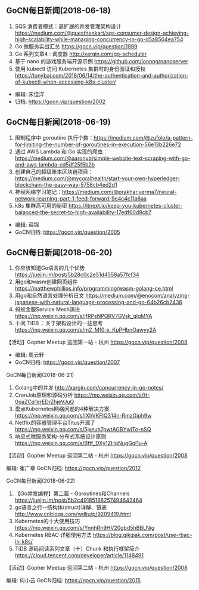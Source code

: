 ## GoCN每日新闻(2018-06-18)
 
1. SQS 消费者模式：高扩展的并发管理架构设计  https://medium.com/@questhenkart/sqs-consumer-design-achieving-high-scalability-while-managing-concurrency-in-go-d5a8504ea754
2. Go 微服务实战汇总 https://gocn.vip/question/1999
3. Go 系列文章4 : 调度器 http://xargin.com/go-scheduler
4. 基于 nano 的游戏服务端开源示例 https://github.com/lonnng/nanoserver
5. 使用 kubectl 访问 Kubernetes 集群时的身份验证和授权  https://tonybai.com/2018/06/14/the-authentication-and-authorization-of-kubectl-when-accessing-k8s-cluster/

* 编辑: 宋佳洋  
* 归档: https://gocn.vip/question/2002

## GoCN每日新闻(2018-06-19)

1. 限制程序中 goroutine 执行个数：https://medium.com/@zufolo/a-pattern-for-limiting-the-number-of-goroutines-in-execution-56e13b226e72
2. 通过 AWS Lambda 和 Go 实现的爬虫： https://medium.com/@aaronvb/simple-website-text-scraping-with-go-and-aws-lambda-cd5df25f5b2b
3. 创建自己的超级账本区块链项目：https://medium.com/@mycoralhealth/start-your-own-hyperledger-blockchain-the-easy-way-5758cb4ed2d1
4. 神经网络学习笔记：https://medium.com/@prakhar.verma7/neural-network-learning-part-1-feed-forward-9e4c4c11a6aa
5. k8s 集群高可用的秘密 https://itnext.io/keep-you-kubernetes-cluster-balanced-the-secret-to-high-availability-17edf60d9cb7


* 编辑: 薛锦
* GoCN归档:  https://gocn.vip/question/2005

## GoCN每日新闻(2018-06-20)

1. 你应该知道Go语言的几个优势 https://juejin.im/post/5b28c0c2e51d4558a57fcf34
2. 用go和wasm创建网页组件 https://matthewphillips.info/programming/wasm-golang-ce.html
3. 用go和自然语言处理分析日文 https://medium.com/@enocom/analyzing-japanese-with-natural-language-processing-and-go-64b26cb2436
4. 蚂蚁金服Service Mesh演进 https://mp.weixin.qq.com/s/jfRPsNPQRV7GVsk_glqMYA
5. 十问 TiDB ：关于架构设计的一些思考 https://mp.weixin.qq.com/s/m2_Mf0-x_KpPHbnOawyy2A

【活动】Gopher Meetup 巡回第一站 - 杭州 https://gocn.vip/question/2008

* 编辑: 周云轩
* GoCN归档:  https://gocn.vip/question/2007


GoCN每日新闻(2018-06-21)

1. Golang中的并发 http://xargin.com/concurrency-in-go-notes/
2. CronJob原理和源码分析 https://mp.weixin.qq.com/s/H-0qaZCq1erEDrZhjeVJuQ
3. 盘点Kubernetes网络问题的4种解决方案  https://mp.weixin.qq.com/s/IXhVKFIQ314n-RmzGiph9w
4. Netflix的容器管理平台Titus开源了 https://mp.weixin.qq.com/s/5jxeuh7pwtAGBYwlTo-nSQ
5. 响应式微服务架构-分布式系统设计原则 https://mp.weixin.qq.com/s/Bftf_DXy1ZHqNugGql1u-A

【活动】Gopher Meetup 巡回第二站 - 杭州 https://gocn.vip/question/2008

编辑: 崔广章
GoCN归档:  https://gocn.vip/question/2012


GoCN每日新闻(2018-06-22)

1. 【Go并发编程】第二篇 - Goroutines和Channels https://juejin.im/post/5b2c49185188257494642464
2. go语言之行--结构体(struct)详解、链表 http://www.cnblogs.com/wdliu/p/9209419.html
3. Kubernetes的十大使用技巧 https://mp.weixin.qq.com/s/YnnhRh9HV20gbd5hBBLNig
4. Kubernetes RBAC 详细使用方法 https://blog.qikqiak.com/post/use-rbac-in-k8s/
5. TiDB 源码阅读系列文章（十）Chunk 和执行框架简介 https://cloud.tencent.com/developer/article/1148491

【活动】Gopher Meetup 巡回第二站 - 杭州 https://gocn.vip/question/2008

编辑: 何小云
GoCN归档: https://gocn.vip/question/2015

